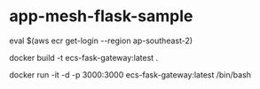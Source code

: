 # app-mesh-flask-sample

eval \$(aws ecr get-login --region ap-southeast-2)

docker build -t ecs-fask-gateway:latest .

docker run -it -d -p 3000:3000 ecs-fask-gateway:latest /bin/bash
